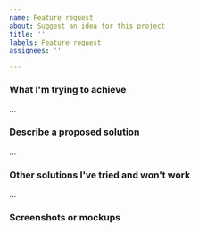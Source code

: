 ```yaml
---
name: Feature request
about: Suggest an idea for this project
title: ''
labels: Feature request
assignees: ''

---
```


### What I'm trying to achieve
…

### Describe a proposed solution
...

### Other solutions I've tried and won't work
…

### Screenshots or mockups
<!-- Please provide any illustrations that could help others understand the problem or the proposed solution. -->

